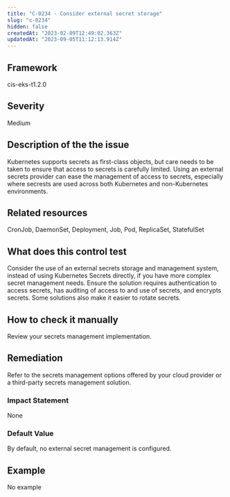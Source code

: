 ```yaml
---
title: "C-0234 - Consider external secret storage"
slug: "c-0234"
hidden: false
createdAt: "2023-02-09T12:49:02.363Z"
updatedAt: "2023-09-05T11:12:13.914Z"
---
```

## Framework
cis-eks-t1.2.0
## Severity
Medium
## Description of the the issue
Kubernetes supports secrets as first-class objects, but care needs to be taken to ensure that access to secrets is carefully limited. Using an external secrets provider can ease the management of access to secrets, especially where secrests are used across both Kubernetes and non-Kubernetes environments.
## Related resources
CronJob, DaemonSet, Deployment, Job, Pod, ReplicaSet, StatefulSet
## What does this control test
Consider the use of an external secrets storage and management system, instead of using Kubernetes Secrets directly, if you have more complex secret management needs. Ensure the solution requires authentication to access secrets, has auditing of access to and use of secrets, and encrypts secrets. Some solutions also make it easier to rotate secrets.
## How to check it manually
Review your secrets management implementation.
## Remediation
Refer to the secrets management options offered by your cloud provider or a third-party secrets management solution.
### Impact Statement
None
### Default Value
By default, no external secret management is configured.
## Example
No example
